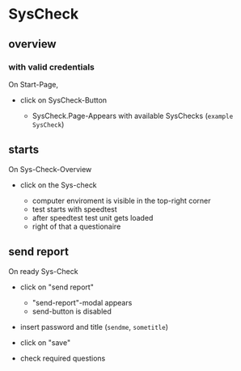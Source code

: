 # SysCheck
## overview
### with valid credentials
On Start-Page,

* click on SysCheck-Button

  * SysCheck.Page-Appears with available SysChecks (`example SysCheck`)
  
## starts

On Sys-Check-Overview

* click on the Sys-check

  * computer enviroment is visible in the top-right corner
  * test starts with speedtest
  * after speedtest test unit gets loaded
  * right of that a questionaire

## send report

On ready Sys-Check

* click on "send report"

  * "send-report"-modal appears
  * send-button is disabled
  
* insert password and title (`sendme`, `sometitle`)
* click on "save"

* check required questions
  
  

  
